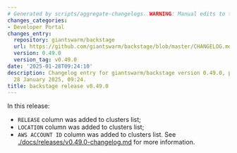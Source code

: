 ```yaml
---
# Generated by scripts/aggregate-changelogs. WARNING: Manual edits to this files will be overwritten.
changes_categories:
- Developer Portal
changes_entry:
  repository: giantswarm/backstage
  url: https://github.com/giantswarm/backstage/blob/master/CHANGELOG.md#0490---2025-01-28
  version: 0.49.0
  version_tag: v0.49.0
date: '2025-01-28T09:24:10'
description: Changelog entry for giantswarm/backstage version 0.49.0, published on
  28 January 2025, 09:24.
title: backstage release v0.49.0
---
```


In this release:
- `RELEASE` column was added to clusters list;
- `LOCATION` column was added to clusters list;
- `AWS ACCOUNT ID` column was added to clusters list.
See [./docs/releases/v0.49.0-changelog.md](./docs/releases/v0.49.0-changelog.md) for more information.
